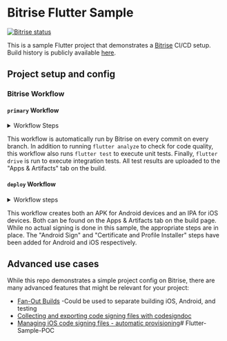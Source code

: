 # Bitrise Flutter Sample

[![Bitrise status](https://app.bitrise.io/app/e6acd6634ef188c0/status.svg?token=ySsYqtCVgbkhizkjhlZnbQ&branch=main)](https://app.bitrise.io/app/aa6d28fe1fba58a8) 

This is a sample Flutter project that demonstrates a [Bitrise](https://bitrise.io) CI/CD setup. Build history is publicly available [here](https://app.bitrise.io/app/aa6d28fe1fba58a8#/builds).

## Project setup and config

### Bitrise Workflow

#### `primary` Workflow

<details>
<summary>Workflow Steps</summary>

![Primary workflow](docs/workflow-primary.png)
</details>

This workflow is automatically run by Bitrise on every commit on every branch. In addition to running `flutter analyze` to check for code quality, this workflow also runs `flutter test` to execute unit tests. Finally, `flutter drive` is run to execute integration tests. All test results are uploaded to the "Apps & Artifacts" tab on the build. 

#### `deploy` Workflow
<details>
<summary>Workflow steps</summary>

![Deploy workflow](docs/workflow-deploy.png)
</details>

This workflow creates both an APK for Android devices and an IPA for iOS devices. Both can be found on the Apps & Artifacts tab on the build page. While no actual signing is done in this sample, the appropriate steps are in place. The "Android Sign" and "Certificate and Profile Installer" steps have been added for Android and iOS respectively. 

## Advanced use cases

While this repo demonstrates a simple project config on Bitrise, there are many advanced features that might be relevant for your project:

- [Fan-Out Builds](https://blog.bitrise.io/fan-out-parallel-builds-and-test-reports-on-bitrise) -Could be used to separate building iOS, Android, and testing
- [Collecting and exporting code signing files with codesigndoc](https://devcenter.bitrise.io/code-signing/ios-code-signing/collecting-files-with-codesigndoc/#collecting-the-files-with-codesigndoc)
- [Managing iOS code signing files - automatic provisioning](https://devcenter.bitrise.io/code-signing/ios-code-signing/ios-auto-provisioning/)# Flutter-Sample-POC
